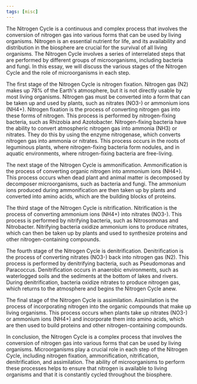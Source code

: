 ```yaml
---
tags: [misc]
---
```

The Nitrogen Cycle is a continuous and complex process that involves the conversion of nitrogen gas into various forms that can be used by living organisms. Nitrogen is an essential nutrient for life, and its availability and distribution in the biosphere are crucial for the survival of all living organisms. The Nitrogen Cycle involves a series of interrelated steps that are performed by different groups of microorganisms, including bacteria and fungi. In this essay, we will discuss the various stages of the Nitrogen Cycle and the role of microorganisms in each step.

The first stage of the Nitrogen Cycle is nitrogen fixation. Nitrogen gas (N2) makes up 78% of the Earth's atmosphere, but it is not directly usable by most living organisms. Nitrogen gas must be converted into a form that can be taken up and used by plants, such as nitrates (NO3-) or ammonium ions (NH4+). Nitrogen fixation is the process of converting nitrogen gas into these forms of nitrogen. This process is performed by nitrogen-fixing bacteria, such as Rhizobia and Azotobacter. Nitrogen-fixing bacteria have the ability to convert atmospheric nitrogen gas into ammonia (NH3) or nitrates. They do this by using the enzyme nitrogenase, which converts nitrogen gas into ammonia or nitrates. This process occurs in the roots of leguminous plants, where nitrogen-fixing bacteria form nodules, and in aquatic environments, where nitrogen-fixing bacteria are free-living.

The next stage of the Nitrogen Cycle is ammonification. Ammonification is the process of converting organic nitrogen into ammonium ions (NH4+). This process occurs when dead plant and animal matter is decomposed by decomposer microorganisms, such as bacteria and fungi. The ammonium ions produced during ammonification are then taken up by plants and converted into amino acids, which are the building blocks of proteins.

The third stage of the Nitrogen Cycle is nitrification. Nitrification is the process of converting ammonium ions (NH4+) into nitrates (NO3-). This process is performed by nitrifying bacteria, such as Nitrosomonas and Nitrobacter. Nitrifying bacteria oxidize ammonium ions to produce nitrates, which can then be taken up by plants and used to synthesize proteins and other nitrogen-containing compounds.

The fourth stage of the Nitrogen Cycle is denitrification. Denitrification is the process of converting nitrates (NO3-) back into nitrogen gas (N2). This process is performed by denitrifying bacteria, such as Pseudomonas and Paracoccus. Denitrification occurs in anaerobic environments, such as waterlogged soils and the sediments at the bottom of lakes and rivers. During denitrification, bacteria oxidize nitrates to produce nitrogen gas, which returns to the atmosphere and begins the Nitrogen Cycle anew.

The final stage of the Nitrogen Cycle is assimilation. Assimilation is the process of incorporating nitrogen into the organic compounds that make up living organisms. This process occurs when plants take up nitrates (NO3-) or ammonium ions (NH4+) and incorporate them into amino acids, which are then used to build proteins and other nitrogen-containing compounds.

In conclusion, the Nitrogen Cycle is a complex process that involves the conversion of nitrogen gas into various forms that can be used by living organisms. Microorganisms play a crucial role in each step of the Nitrogen Cycle, including nitrogen fixation, ammonification, nitrification, denitrification, and assimilation. The ability of microorganisms to perform these processes helps to ensure that nitrogen is available to living organisms and that it is constantly cycled throughout the biosphere.
